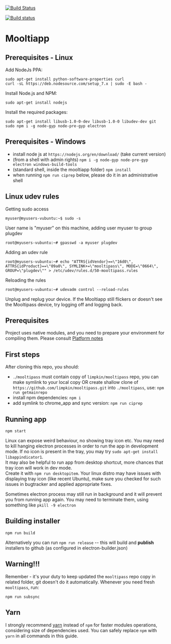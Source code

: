 
[![Build Status](https://travis-ci.org/limpkin/mooltiapp.svg?branch=master)](https://travis-ci.org/limpkin/mooltiapp)

[![Build status](https://ci.appveyor.com/api/projects/status/nce8eenqf1wq9f92?svg=true)](https://ci.appveyor.com/project/limpkin/mooltiapp)

# Mooltiapp

Prerequisites - Linux
---------------------

Add NodeJs PPA:

    sudo apt-get install python-software-properties curl
    curl -sL https://deb.nodesource.com/setup_7.x | sudo -E bash -

Install Node.js and NPM:

    sudo apt-get install nodejs

Install the required packages:

    sudo apt-get install libusb-1.0-0-dev libusb-1.0-0 libudev-dev git
    sudo npm i -g node-gyp node-pre-gyp electron

Prerequisites - Windows
-----------------------

- install node js at `https://nodejs.org/en/download/` (take current version)
- (from a shell with admin rights) `npm i -g node-gyp node-pre-gyp electron windows-build-tools`
- (standard shell, inside the mooltiapp folder) `npm install`
- when running `npm run ciprep` below, please do it in an administrative shell

Linux udev rules
----------------
Getting sudo access

    myuser@myusers-vubuntu:~$ sudo -s

User name is "myuser" on this machine, adding user myuser to group plugdev

    root@myusers-vubuntu:~# gpasswd -a myuser plugdev

Adding an udev rule

    root@myusers-vubuntu:~# echo "ATTRS{idVendor}==\"16d0\", ATTRS{idProduct}==\"09a0\", SYMLINK+=\"mooltipass\", MODE=\"0664\", GROUP=\"plugdev\"" > /etc/udev/rules.d/50-mooltipass.rules

Reloading the rules

    root@myusers-vubuntu:~# udevadm control --reload-rules

Unplug and replug your device. If the Mooltiapp still flickers or doesn't see the Mooltipass device, try logging off and logging back.

Prerequisites
-------------

Project uses native modules, and you need to prepare your environment for compiling them.
Please consult [Platform notes](DEVELOPMENT.md#platform-notes)

First steps
-----------
After cloning this repo, you should:

- `./mooltipass` must contain copy of `limpkin/mooltipass` repo, you can make symlink to your local copy
OR create shallow clone of `https://github.com/limpkin/mooltipass.git` into `./mooltipass`, use: `npm run getmainrepo`
- install npm dependencies: `npm i`
- add symlink to chrome_app and sync version: `npm run ciprep`

Running app
-----------

    npm start

Linux can expose weird behaviour, no showing tray icon etc. You may need to kill hanging electron processes in order to run the app in development mode. If no icon is present in the tray, you may try `sudo apt-get install libappindicator1`.  
It may also be helpful to run app from desktop shortcut, more chances that tray icon will work in dev mode.  
Create it with `npm run desktopitem`. Your linux distro may have issues with displaying tray icon (like recent Ubuntu), 
make sure you checked for such issues in bugtracker and applied appropriate fixes.

Sometimes electron process may still run in background and it will prevent you from running app again.
You may need to terminate them, using something like `pkill -9 electron`

Building installer
------------------

    npm run build 

Alternatively you can run `npm run release` -- this will build and **publish** installers to github (as configured in electron-builder.json)

Warning!!!
----------

Remember - it's your duty to keep updated the `mooltipass` repo copy in related folder, git doesn't do it automatically. 
Whenever you need fresh `mooltipass`, run: 

    npm run subsync    

Yarn
----

I strongly recommend [yarn](https://yarnpkg.com/) instead of `npm` for faster modules operations, considering size of dependencies used.
You can safely replace `npm` with `yarn` in all commands in this guide. 
